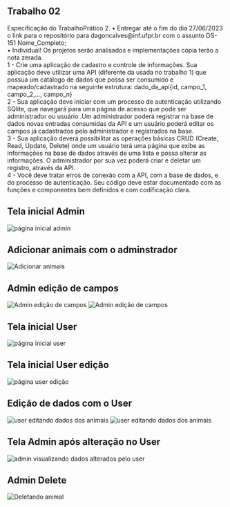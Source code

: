<h2>Trabalho 02</h2>
<p>
Especificação do TrabalhoPrático 2.
• Entregar até o fim do dia 27/06/2023 o link para o repositório para dagoncalves@inf.ufpr.br com o assunto DS-151 Nome_Completo;<br>
• Individual! Os projetos serão analisados e implementações cópia terão a nota zerada.<br>
1 - Crie uma aplicação de cadastro e controle de informações. Sua aplicação deve utilizar uma API (diferente da usada no trabalho 1) que possua um catálogo de dados que possa ser consumido e mapeado/cadastrado na seguinte estrutura: dado_da_api{id, campo_1, campo_2,..., campo_n}<br>
2 - Sua aplicação deve iniciar com um processo de autenticação utilizando SQlite, que navegará para uma página de acesso que pode ser administrador ou usuário .Um administrador poderá registrar na base de dados novas entradas consumidas da API e um usuário poderá editar os campos já cadastrados pelo administrador e registrados na base.<br>
3 - Sua aplicação deverá possibilitar as operações básicas CRUD (Create, Read, Update, Delete) onde um usuário terá uma página que exibe as informações na base de dados através de uma lista e possa alterar as informações. O administrador por sua vez poderá criar e deletar um registro, através da API.<br>
4 - Você deve tratar erros de conexão com a API, com a base de dados, e do processo de autenticação. Seu código deve estar documentado com as funções e componentes bem definidos e com codificação clara. <br>
</p>

<h2>Tela inicial Admin</h2>
<img src="./imgs/AdminHomeInicial.jpeg" alt="página inicial admin">

<h2>Adicionar animais com o adminstrador</h2>
<img src="./imgs/AdminHomeAdd.jpeg" alt="Adicionar animais">

<h2>Admin edição de campos</h2>
<img src="./imgs/AdminEdit1.jpeg" alt="Admin edição de campos">
<img src="./imgs/AdminEdit2.jpeg" alt="Admin edição de campos">


<h2>Tela inicial User</h2>
<img src="./imgs/UserHomeInitial.jpeg" alt="página inicial user">

<h2>Tela inicial User edição</h2>
<img src="./imgs/UserHomeInitialEdit.png" alt="página user edição">

<h2>Edição de dados com o User</h2>
<img src="./imgs/UserEdit1.png" alt="user editando dados dos animais">
<img src="./imgs/UserEdit2.png" alt="user editando dados dos animais">

<h2>Tela Admin após alteração no User</h2>
<img src="./imgs/AdminEdit3.png" alt="admin visualizando dados alterados pelo user">

<h2>Admin Delete</h2>
<img src="./imgs/AdminDelete.png" alt="Deletando animal">
